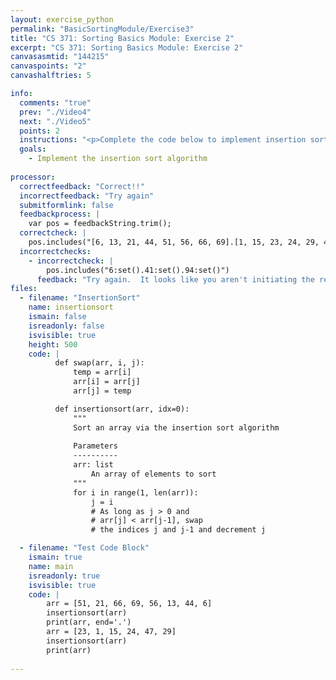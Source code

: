 ```yaml
---
layout: exercise_python
permalink: "BasicSortingModule/Exercise3"
title: "CS 371: Sorting Basics Module: Exercise 2"
excerpt: "CS 371: Sorting Basics Module: Exercise 2"
canvasasmtid: "144215"
canvaspoints: "2"
canvashalftries: 5

info:
  comments: "true"
  prev: "./Video4"
  next: "./Video5"
  points: 2
  instructions: "<p>Complete the code below to implement insertion sort in python.</p>"
  goals:
    - Implement the insertion sort algorithm
    
processor:  
  correctfeedback: "Correct!!" 
  incorrectfeedback: "Try again"
  submitformlink: false
  feedbackprocess: | 
    var pos = feedbackString.trim();
  correctcheck: |
    pos.includes("[6, 13, 21, 44, 51, 56, 66, 69].[1, 15, 23, 24, 29, 47]")
  incorrectchecks:
    - incorrectcheck: |
        pos.includes("6:set().41:set().94:set()")
      feedback: "Try again.  It looks like you aren't initiating the recursive calls"
files:
  - filename: "InsertionSort"
    name: insertionsort
    ismain: false
    isreadonly: false
    isvisible: true
    height: 500
    code: | 
          def swap(arr, i, j):
              temp = arr[i]
              arr[i] = arr[j]
              arr[j] = temp

          def insertionsort(arr, idx=0):
              """
              Sort an array via the insertion sort algorithm
              
              Parameters
              ----------
              arr: list
                  An array of elements to sort
              """
              for i in range(1, len(arr)):
                  j = i
                  # As long as j > 0 and 
                  # arr[j] < arr[j-1], swap 
                  # the indices j and j-1 and decrement j

  - filename: "Test Code Block"
    ismain: true
    name: main
    isreadonly: true
    isvisible: true
    code: |
        arr = [51, 21, 66, 69, 56, 13, 44, 6]
        insertionsort(arr)
        print(arr, end='.')
        arr = [23, 1, 15, 24, 47, 29]
        insertionsort(arr)
        print(arr)
        
---
```

